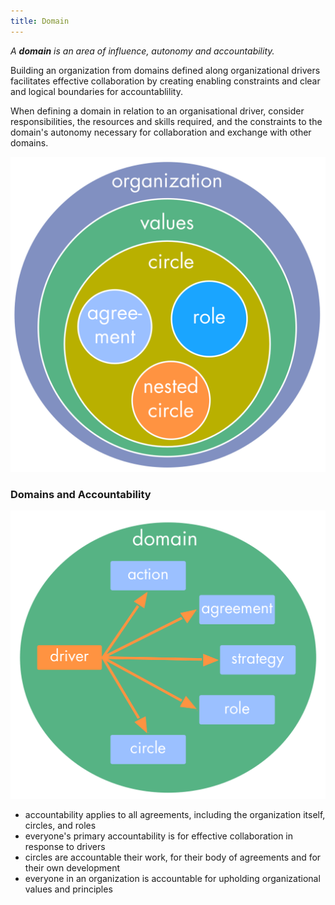 ```yaml
---
title: Domain
---
```



_A **domain** is an area of influence, autonomy and accountability._

Building an organization from domains defined along organizational drivers facilitates effective collaboration by creating enabling constraints and clear and logical boundaries for accountablility.

When defining a domain in relation to an organisational driver, consider  
responsibilities, the resources and skills required, and the constraints to the domain's autonomy necessary for collaboration and exchange with other domains. 

![Nested Domains](img/tension-driver-domain/nested-domains.png)


### Domains and Accountability

![Different Forms of Response to a Driver Within a Domain](img/tension-driver-domain/driver-response-full.png)

* accountability applies to all agreements, including the organization itself, circles, and roles
* everyone's primary accountability is for effective collaboration in response to drivers
* circles are accountable their work, for their body of agreements and for their own development
* everyone in an organization is accountable for upholding organizational values and principles



